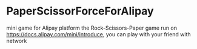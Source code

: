 # PaperScissorForceForAlipay
mini game for Alipay platform
the Rock-Scissors-Paper game run on https://docs.alipay.com/mini/introduce, you can play with your friend with network
